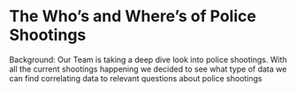 # The Who’s and Where’s of Police Shootings 

Background: Our Team is taking a deep dive look into police shootings. With all the current shootings happening we decided to see what type of data we can find correlating data to relevant questions about police shootings
